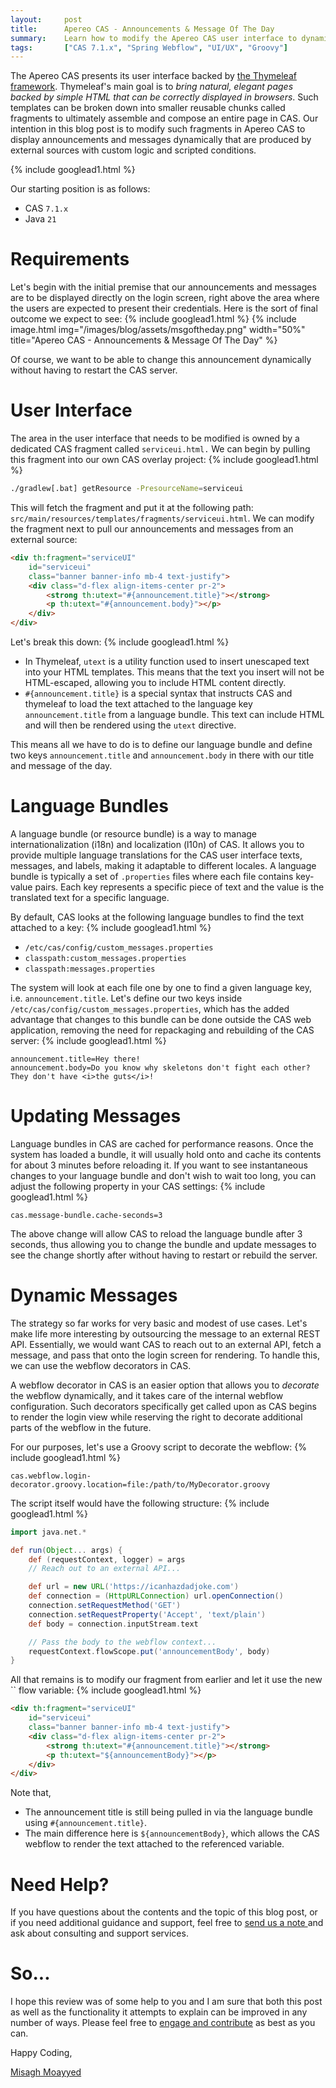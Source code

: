 ```yaml
---
layout:     post
title:      Apereo CAS - Announcements & Message Of The Day
summary:    Learn how to modify the Apereo CAS user interface to dynamically display announcements and messages of the day from external sources.
tags:       ["CAS 7.1.x", "Spring Webflow", "UI/UX", "Groovy"]
---
```


The Apereo CAS presents its user interface backed by [the Thymeleaf framework](https://www.thymeleaf.org/). Thymeleaf's main goal is to *bring natural, elegant pages backed by simple HTML that can be correctly displayed in browsers*. Such templates can be broken down into smaller reusable chunks called fragments to ultimately assemble and compose an entire page in CAS. Our intention in this blog post is to modify such fragments in Apereo CAS to display announcements and messages dynamically that are produced by external sources with custom logic and scripted conditions.
 
{% include googlead1.html %}

Our starting position is as follows:

- CAS `7.1.x`
- Java `21`

# Requirements

Let's begin with the initial premise that our announcements and messages are to be displayed directly on the login screen, right above the area where the users are expected to present their credentials. Here is the sort of final outcome we expect to see:
{% include googlead1.html %}
{% include image.html img="/images/blog/assets/msgoftheday.png" width="50%" title="Apereo CAS - Announcements & Message Of The Day" %}

Of course, we want to be able to change this announcement dynamically without having to restart the CAS server.

# User Interface

The area in the user interface that needs to be modified is owned by a dedicated CAS fragment called `serviceui.html.` We can begin by pulling this fragment into our own CAS overlay project:
{% include googlead1.html %}
```bash
./gradlew[.bat] getResource -PresourceName=serviceui
```

This will fetch the fragment and put it at the following path: `src/main/resources/templates/fragments/serviceui.html`. We can modify the fragment next to pull our announcements and messages from an external source:

```html
<div th:fragment="serviceUI" 
    id="serviceui" 
    class="banner banner-info mb-4 text-justify">
    <div class="d-flex align-items-center pr-2">
        <strong th:utext="#{announcement.title}"></strong>
        <p th:utext="#{announcement.body}"></p>
    </div>
</div>
```

Let's break this down:
{% include googlead1.html %}
- In Thymeleaf, `utext` is a utility function used to insert unescaped text into your HTML templates. This means that the text you insert will not be HTML-escaped, allowing you to include HTML content directly.
- `#{announcement.title}` is a special syntax that instructs CAS and thymeleaf to load the text attached to the language key `announcement.title` from a language bundle. This text can include HTML and will then be rendered using the `utext` directive.

This means all we have to do is to define our language bundle and define two keys `announcement.title` and `announcement.body` in there with our title and message of the day. 

# Language Bundles

A language bundle (or resource bundle) is a way to manage internationalization (i18n) and localization (l10n) of CAS. It allows you to provide multiple language translations for the CAS user interface texts, messages, and labels, making it adaptable to different locales. A language bundle is typically a set of `.properties` files where each file contains key-value pairs. Each key represents a specific piece of text and the value is the translated text for a specific language.

By default, CAS looks at the following language bundles to find the text attached to a key:
{% include googlead1.html %}
- `/etc/cas/config/custom_messages.properties`
- `classpath:custom_messages.properties` 
- `classpath:messages.properties`

The system will look at each file one by one to find a given language key, i.e. `announcement.title`. Let's define our two keys inside `/etc/cas/config/custom_messages.properties`, which has the added advantage that changes to this bundle can be done outside the CAS web application, removing the need for repackaging and rebuilding of the CAS server:
{% include googlead1.html %}
```properties
announcement.title=Hey there!
announcement.body=Do you know why skeletons don't fight each other? They don't have <i>the guts</i>!
```

# Updating Messages

Language bundles in CAS are cached for performance reasons. Once the system has loaded a bundle, it will usually hold onto and cache its contents for about 3 minutes before reloading it. If you want to see instantaneous changes to your language bundle and don't wish to wait too long, you can adjust the following property in your CAS settings:
{% include googlead1.html %}
```properties
cas.message-bundle.cache-seconds=3
```

The above change will allow CAS to reload the language bundle after 3 seconds, thus allowing you to change the bundle and update messages to see the change shortly after without having to restart or rebuild the server.

# Dynamic Messages

The strategy so far works for very basic and modest of use cases. Let's make life more interesting by outsourcing the message to an external REST API. Essentially, we would want CAS to reach out to an external API, fetch a message, and pass that onto the login screen for rendering. To handle this, we can use the webflow decorators in CAS.

A webflow decorator in CAS is an easier option that allows you to *decorate* the webflow dynamically, and it takes care of the internal webflow configuration. Such decorators specifically get called upon as CAS begins to render the login view while reserving the right to decorate additional parts of the webflow in the future.

For our purposes, let's use a Groovy script to decorate the webflow:
{% include googlead1.html %}
```properties
cas.webflow.login-decorator.groovy.location=file:/path/to/MyDecorator.groovy
```

The script itself would have the following structure:
{% include googlead1.html %}
```groovy
import java.net.*

def run(Object... args) {
    def (requestContext, logger) = args
    // Reach out to an external API...

    def url = new URL('https://icanhazdadjoke.com')
    def connection = (HttpURLConnection) url.openConnection()
    connection.setRequestMethod('GET')
    connection.setRequestProperty('Accept', 'text/plain')
    def body = connection.inputStream.text

    // Pass the body to the webflow context...
    requestContext.flowScope.put('announcementBody', body)
}
```

All that remains is to modify our fragment from earlier and let it use the new `` flow variable:
{% include googlead1.html %}
```html
<div th:fragment="serviceUI" 
    id="serviceui" 
    class="banner banner-info mb-4 text-justify">
    <div class="d-flex align-items-center pr-2">
        <strong th:utext="#{announcement.title}"></strong>
        <p th:utext="${announcementBody}"></p>
    </div>
</div>
```

Note that,

- The announcement title is still being pulled in via the language bundle using `#{announcement.title}`.
- The main difference here is `${announcementBody}`, which allows the CAS webflow to render the text attached to the referenced variable.

# Need Help?

If you have questions about the contents and the topic of this blog post, or if you need additional guidance and support, feel free to [send us a note ](/#contact-section-header) and ask about consulting and support services.

# So...

I hope this review was of some help to you and I am sure that both this post as well as the functionality it attempts to explain can be improved in any number of ways. Please feel free to [engage and contribute][contribguide] as best as you can.

Happy Coding,

[Misagh Moayyed](https://fawnoos.com)

[contribguide]: https://apereo.github.io/cas/developer/Contributor-Guidelines.html